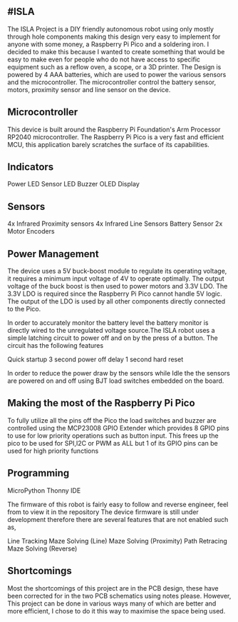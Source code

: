 #ISLA
---
The ISLA Project is a DIY friendly autonomous robot using only mostly through hole components making this design very easy to implement for anyone with some money, a Raspberry Pi Pico and a soldering iron. I decided to make this because I wanted to create something that would be easy to make even for people who do not have access to specific equipment such as a reflow oven, a scope, or a 3D printer. The Design is powered by 4 AAA batteries, which are used to power the various sensors and the microcontroller. The microcontroller control the battery sensor, motors, proximity sensor and line sensor on the device.

Microcontroller
----------
This device is built around the Raspberry Pi Foundation's Arm Processor RP2040 microcontroller. The Raspberry Pi Pico is a very fast and efficient MCU, this application barely scratches the surface of its capabilities.

Indicators
--------
Power LED
Sensor LED
Buzzer
OLED Display

Sensors
----
4x Infrared Proximity sensors
4x Infrared Line Sensors
Battery Sensor
2x Motor Encoders

Power Management
---------

The device uses a 5V buck-boost module to regulate its operating voltage, it requires a minimum input voltage of 4V to operate optimally. The output voltage of the buck boost is then used to power motors and 3.3V LDO. The 3.3V LDO is required since the Raspberry Pi Pico cannot handle 5V logic. The output of the LDO is used by all other components directly connected to the Pico.

In order to accurately monitor the battery level the battery monitor is directly wired to the unregulated voltage source.The ISLA robot uses a simple latching circuit to power off and on by the press of a button. The circuit has the following features

Quick startup
3 second power off delay
1 second hard reset

In order to reduce the power draw by the sensors while Idle the the sensors are powered on and off using BJT load switches embedded on the board.

Making the most of the Raspberry Pi Pico
----------
To fully utilize all the pins off the Pico the load switches and buzzer are controlled using the MCP23008 GPIO Extender which provides 8 GPIO pins to use for low priority operations such as button input. This frees up the pico to be used for SPI,I2C or PWM as ALL but 1 of its GPIO pins can be used for high priority functions


Programming
------

MicroPython
Thonny IDE

The firmware of this robot is fairly easy to follow and reverse engineer, feel from to view it in the repository
The device firmware is still under development therefore there are several features that are not enabled such as,

Line Tracking
Maze Solving (Line)
Maze Solving (Proximity)
Path Retracing
Maze Solving (Reverse)


Shortcomings
--------

Most the shortcomings of this project are in the PCB design, these have been corrected for in the two PCB schematics using notes please. However, This project can be done in various ways many of which are better and more efficient, I chose to do it this way to maximise the space being used.
